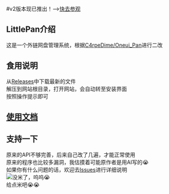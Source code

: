 #v2版本现已推出！-->[快去参观](https://github.com/FirgtZhong/LittlePan_v2)

## LittlePan介绍
这是一个外链网盘管理系统，根据[C4rpeDime/Oneui_Pan](https://github.com/C4rpeDime/Oneui_Pan)进行二改
## 食用说明
从[Releases](https://github.com/FirgtZhong/LittlePan/releases)中下载最新的文件<br>
解压到网站根目录，打开网站，会自动转至安装界面<br>
按照操作提示即可<br>
## [使用文档](https://littlepan.netlify.app/)
## 支持一下
原来的API不够完善，后来自己改了几遍，才能正常使用<br>
原来的程序也比较多漏洞，我估摸着可能原作者是用AI写的😭<br>
如果你有什么问题的话，欢迎去[Issues](https://github.com/FirgtZhong/LittlePan/issues)进行详细说明<br>
![没米了，呜呜😭](https://firgt.eu.org/images/wechatpay.png)<br>
给点米吧😭😭
